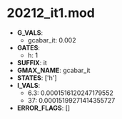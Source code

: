 # 20212_it1.mod

- **G_VALS**:
  - gcabar_it: 0.002
- **GATES**:
  - h: 1
- **SUFFIX**: it
- **GMAX_NAME**: gcabar_it
- **STATES**: ['h']
- **I_VALS**:
  - 6.3: 0.0001516120247179552
  - 37: 0.00015199271414355727
- **ERROR_FLAGS**: []
